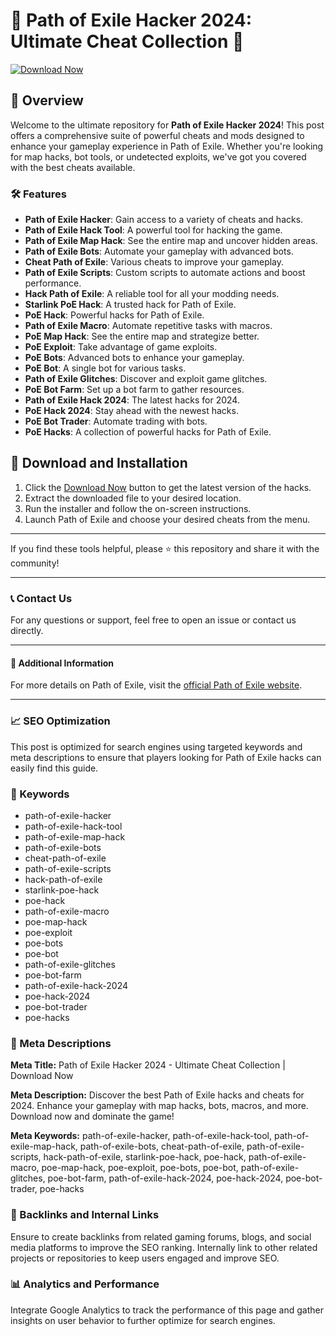 # 🚀 Path of Exile Hacker 2024: Ultimate Cheat Collection 🚀

[![Download Now](https://img.shields.io/badge/Download-Now-brightgreen?style=for-the-badge&logo=download)](https://example.com/download)

## 📜 Overview

Welcome to the ultimate repository for **Path of Exile Hacker 2024**! This post offers a comprehensive suite of powerful cheats and mods designed to enhance your gameplay experience in Path of Exile. Whether you're looking for map hacks, bot tools, or undetected exploits, we've got you covered with the best cheats available.

### 🛠️ Features

- **Path of Exile Hacker**: Gain access to a variety of cheats and hacks.
- **Path of Exile Hack Tool**: A powerful tool for hacking the game.
- **Path of Exile Map Hack**: See the entire map and uncover hidden areas.
- **Path of Exile Bots**: Automate your gameplay with advanced bots.
- **Cheat Path of Exile**: Various cheats to improve your gameplay.
- **Path of Exile Scripts**: Custom scripts to automate actions and boost performance.
- **Hack Path of Exile**: A reliable tool for all your modding needs.
- **Starlink PoE Hack**: A trusted hack for Path of Exile.
- **PoE Hack**: Powerful hacks for Path of Exile.
- **Path of Exile Macro**: Automate repetitive tasks with macros.
- **PoE Map Hack**: See the entire map and strategize better.
- **PoE Exploit**: Take advantage of game exploits.
- **PoE Bots**: Advanced bots to enhance your gameplay.
- **PoE Bot**: A single bot for various tasks.
- **Path of Exile Glitches**: Discover and exploit game glitches.
- **PoE Bot Farm**: Set up a bot farm to gather resources.
- **Path of Exile Hack 2024**: The latest hacks for 2024.
- **PoE Hack 2024**: Stay ahead with the newest hacks.
- **PoE Bot Trader**: Automate trading with bots.
- **PoE Hacks**: A collection of powerful hacks for Path of Exile.

## 🚀 Download and Installation

1. Click the [Download Now](https://example.com/download) button to get the latest version of the hacks.
2. Extract the downloaded file to your desired location.
3. Run the installer and follow the on-screen instructions.
4. Launch Path of Exile and choose your desired cheats from the menu.

---

If you find these tools helpful, please ⭐ this repository and share it with the community!

---

### 📞 Contact Us

For any questions or support, feel free to open an issue or contact us directly.

---

#### 📌 Additional Information

For more details on Path of Exile, visit the [official Path of Exile website](https://www.pathofexile.com).

---

### 📈 SEO Optimization

This post is optimized for search engines using targeted keywords and meta descriptions to ensure that players looking for Path of Exile hacks can easily find this guide.

### 🔑 Keywords

- path-of-exile-hacker
- path-of-exile-hack-tool
- path-of-exile-map-hack
- path-of-exile-bots
- cheat-path-of-exile
- path-of-exile-scripts
- hack-path-of-exile
- starlink-poe-hack
- poe-hack
- path-of-exile-macro
- poe-map-hack
- poe-exploit
- poe-bots
- poe-bot
- path-of-exile-glitches
- poe-bot-farm
- path-of-exile-hack-2024
- poe-hack-2024
- poe-bot-trader
- poe-hacks

### 📜 Meta Descriptions

**Meta Title:** Path of Exile Hacker 2024 - Ultimate Cheat Collection | Download Now

**Meta Description:** Discover the best Path of Exile hacks and cheats for 2024. Enhance your gameplay with map hacks, bots, macros, and more. Download now and dominate the game!

**Meta Keywords:** path-of-exile-hacker, path-of-exile-hack-tool, path-of-exile-map-hack, path-of-exile-bots, cheat-path-of-exile, path-of-exile-scripts, hack-path-of-exile, starlink-poe-hack, poe-hack, path-of-exile-macro, poe-map-hack, poe-exploit, poe-bots, poe-bot, path-of-exile-glitches, poe-bot-farm, path-of-exile-hack-2024, poe-hack-2024, poe-bot-trader, poe-hacks

### 🔗 Backlinks and Internal Links

Ensure to create backlinks from related gaming forums, blogs, and social media platforms to improve the SEO ranking. Internally link to other related projects or repositories to keep users engaged and improve SEO.

### 📊 Analytics and Performance

Integrate Google Analytics to track the performance of this page and gather insights on user behavior to further optimize for search engines.
